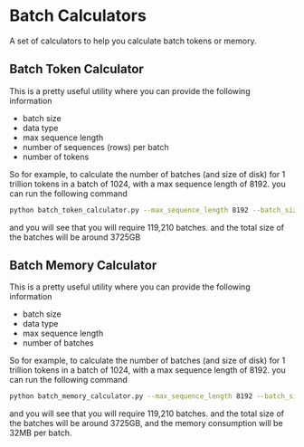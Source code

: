 # Batch Calculators
A set of calculators to help you calculate batch tokens or memory.

## Batch Token Calculator
This is a pretty useful utility where you can provide the following information

- batch size
- data type
- max sequence length
- number of sequences (rows) per batch
- number of tokens

So for example, to calculate the number of batches (and size of disk) for 1 trillion tokens in a batch of 1024, with a max sequence length of 8192.  you can run the following command


```bash
python batch_token_calculator.py --max_sequence_length 8192 --batch_size 1024 --dtype int32 --num_tokens 1000000000000
```

and you will see that you will require 119,210 batches. and the total size of the batches will be around 3725GB

## Batch Memory Calculator
This is a pretty useful utility where you can provide the following information

- batch size
- data type
- max sequence length
- number of batches

So for example, to calculate the number of batches (and size of disk) for 1 trillion tokens in a batch of 1024, with a max sequence length of 8192.  you can run the following command


```bash
python batch_memory_calculator.py --max_sequence_length 8192 --batch_size 1024 --dtype int32 --num_batches 119210 
```

and you will see that you will require 119,210 batches. and the total size of the batches will be around 3725GB, and the memory consumption will be 32MB per batch.
